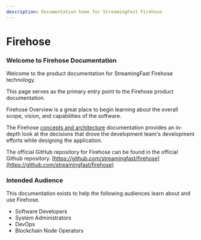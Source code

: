 ```yaml
---
description: Documentation home for StreamingFast Firehose
---
```


# Firehose

### Welcome to Firehose Documentation

Welcome to the product documentation for StreamingFast Firehose technology.

This page serves as the primary entry point to the Firehose product documentation.&#x20;

Firehose Overview is a great place to begin learning about the overall scope, vision, and capabilities of the software.

The Firehose [concepts and architecture](broken-reference) documentation provides an in-depth look at the decisions that drove the development team's development efforts while designing the application.

The official GitHub repository for Firehose can be found in the official Github repository. [https://github.com/streamingfast/firehose](https://github.com/streamingfast/firehose)

### Intended Audience

This documentation exists to help the following audiences learn about and use Firehose.

* Software Developers
* System Administrators
* DevOps
* Blockchain Node Operators
